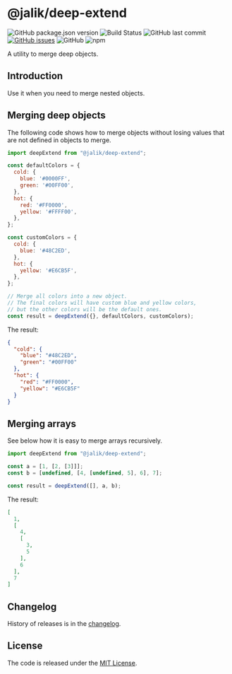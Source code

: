 # @jalik/deep-extend

![GitHub package.json version](https://img.shields.io/github/package-json/v/jalik/js-deep-extend.svg)
![Build Status](https://github.com/jalik/js-deep-extend/actions/workflows/node.js.yml/badge.svg)
![GitHub last commit](https://img.shields.io/github/last-commit/jalik/js-deep-extend.svg)
[![GitHub issues](https://img.shields.io/github/issues/jalik/js-deep-extend.svg)](https://github.com/jalik/js-deep-extend/issues)
![GitHub](https://img.shields.io/github/license/jalik/js-deep-extend.svg)
![npm](https://img.shields.io/npm/dt/@jalik/deep-extend.svg)

A utility to merge deep objects.

## Introduction

Use it when you need to merge nested objects.

## Merging deep objects

The following code shows how to merge objects without losing values that are not defined in objects
to merge.

```js
import deepExtend from "@jalik/deep-extend";

const defaultColors = {
  cold: {
    blue: '#0000FF',
    green: '#00FF00',
  },
  hot: {
    red: '#FF0000',
    yellow: '#FFFF00',
  },
};

const customColors = {
  cold: {
    blue: '#48C2ED',
  },
  hot: {
    yellow: '#E6CB5F',
  },
};

// Merge all colors into a new object.
// The final colors will have custom blue and yellow colors,
// but the other colors will be the default ones.
const result = deepExtend({}, defaultColors, customColors);
```

The result:

```json
{
  "cold": {
    "blue": "#48C2ED",
    "green": "#00FF00"
  },
  "hot": {
    "red": "#FF0000",
    "yellow": "#E6CB5F"
  }
}
```

## Merging arrays

See below how it is easy to merge arrays recursively.

```js
import deepExtend from "@jalik/deep-extend";

const a = [1, [2, [3]]];
const b = [undefined, [4, [undefined, 5], 6], 7];

const result = deepExtend([], a, b);
```

The result:

```json
[
  1,
  [
    4,
    [
      3,
      5
    ],
    6
  ],
  7
]
```

## Changelog

History of releases is in the [changelog](./CHANGELOG.md).

## License

The code is released under the [MIT License](http://www.opensource.org/licenses/MIT).
